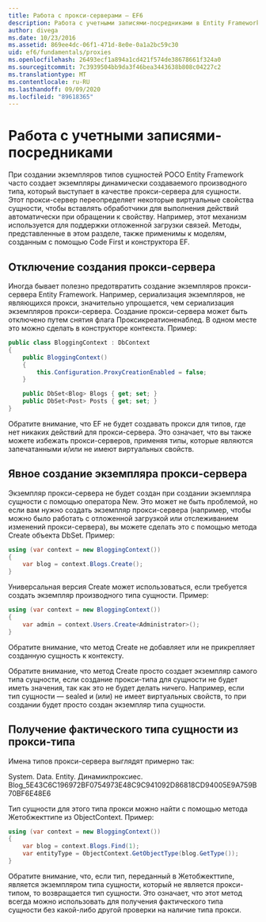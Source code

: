 ```yaml
---
title: Работа с прокси-серверами — EF6
description: Работа с учетными записями-посредниками в Entity Framework 6
author: divega
ms.date: 10/23/2016
ms.assetid: 869ee4dc-06f1-471d-8e0e-0a1a2bc59c30
uid: ef6/fundamentals/proxies
ms.openlocfilehash: 26493ecf1a894a1cd421f574de38678661f324a0
ms.sourcegitcommit: 7c3939504bb9da3f46bea3443638b808c04227c2
ms.translationtype: MT
ms.contentlocale: ru-RU
ms.lasthandoff: 09/09/2020
ms.locfileid: "89618365"
---
```

# <a name="working-with-proxies"></a>Работа с учетными записями-посредниками
При создании экземпляров типов сущностей POCO Entity Framework часто создает экземпляры динамически создаваемого производного типа, который выступает в качестве прокси-сервера для сущности. Этот прокси-сервер переопределяет некоторые виртуальные свойства сущности, чтобы вставлять обработчики для выполнения действий автоматически при обращении к свойству. Например, этот механизм используется для поддержки отложенной загрузки связей. Методы, представленные в этом разделе, также применимы к моделям, созданным с помощью Code First и конструктора EF.  

## <a name="disabling-proxy-creation"></a>Отключение создания прокси-сервера  

Иногда бывает полезно предотвратить создание экземпляров прокси-сервера Entity Framework. Например, сериализация экземпляров, не являющихся прокси, значительно упрощается, чем сериализация экземпляров прокси-сервера. Создание прокси-сервера может быть отключено путем снятия флага Проксикреатионенаблед. В одном месте это можно сделать в конструкторе контекста. Пример:  

``` csharp
public class BloggingContext : DbContext
{
    public BloggingContext()
    {
        this.Configuration.ProxyCreationEnabled = false;
    }  

    public DbSet<Blog> Blogs { get; set; }
    public DbSet<Post> Posts { get; set; }
}
```  

Обратите внимание, что EF не будет создавать прокси для типов, где нет никаких действий для прокси-сервера. Это означает, что вы также можете избежать прокси-серверов, применяя типы, которые являются запечатанными и/или не имеют виртуальных свойств.  

## <a name="explicitly-creating-an-instance-of-a-proxy"></a>Явное создание экземпляра прокси-сервера  

Экземпляр прокси-сервера не будет создан при создании экземпляра сущности с помощью оператора New. Это может не быть проблемой, но если вам нужно создать экземпляр прокси-сервера (например, чтобы можно было работать с отложенной загрузкой или отслеживанием изменений прокси-сервера), вы можете сделать это с помощью метода Create объекта DbSet. Пример:  

``` csharp
using (var context = new BloggingContext())
{
    var blog = context.Blogs.Create();
}
```  

Универсальная версия Create может использоваться, если требуется создать экземпляр производного типа сущности. Пример:  

``` csharp
using (var context = new BloggingContext())
{
    var admin = context.Users.Create<Administrator>();
}
```  

Обратите внимание, что метод Create не добавляет или не прикрепляет созданную сущность к контексту.  

Обратите внимание, что метод Create просто создает экземпляр самого типа сущности, если создание прокси-типа для сущности не будет иметь значения, так как это не будет делать ничего. Например, если тип сущности — sealed и (или) не имеет виртуальных свойств, то при создании будет просто создан экземпляр типа сущности.  

## <a name="getting-the-actual-entity-type-from-a-proxy-type"></a>Получение фактического типа сущности из прокси-типа  

Имена типов прокси-сервера выглядят примерно так:  

System. Data. Entity. Динамикпроксиес. Blog_5E43C6C196972BF0754973E48C9C941092D86818CD94005E9A759B70BF6E48E6  

Тип сущности для этого типа прокси можно найти с помощью метода Жетобжекттипе из ObjectContext. Пример:  

``` csharp
using (var context = new BloggingContext())
{
    var blog = context.Blogs.Find(1);
    var entityType = ObjectContext.GetObjectType(blog.GetType());
}
```  

Обратите внимание, что, если тип, переданный в Жетобжекттипе, является экземпляром типа сущности, который не является прокси-типом, то возвращается тип сущности. Это означает, что этот метод всегда можно использовать для получения фактического типа сущности без какой-либо другой проверки на наличие типа прокси.  
